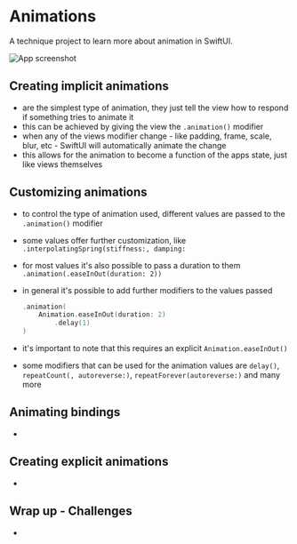 # Animations
A technique project to learn more about animation in SwiftUI.

![App screenshot](Animations.png)


## Creating implicit animations
- are the simplest type of animation, they just tell the view how to respond if something tries to animate it
- this can be achieved by giving the view the `.animation()` modifier
- when any of the views modifier change - like padding, frame, scale, blur, etc - SwiftUI will automatically animate the change
- this allows for the animation to become a function of the apps state, just like views themselves

## Customizing animations
- to control the type of animation used, different values are passed to the `.animation()` modifier
- some values offer further customization, like `.interpolatingSpring(stiffness:, damping:`
- for most values it's also possible to pass a duration to them `.animation(.easeInOut(duration: 2))`
- in general it's possible to add further modifiers to the values passed

    ``` swift
    .animation(
        Animation.easeInOut(duration: 2)
            .delay(1)
    )
    ```
- it's important to note that this requires an explicit `Animation.easeInOut()`
- some modifiers that can be used for the animation values are `delay()`, `repeatCount(, autoreverse:)`, `repeatForever(autoreverse:)` and many more

## Animating bindings
- 

## Creating explicit animations
- 

## Wrap up - Challenges
- 
